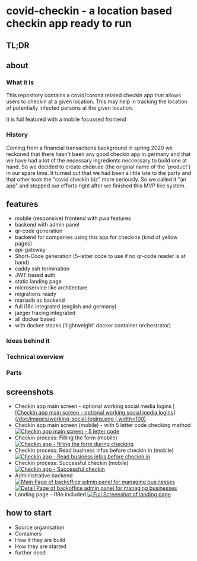 # covid-checkin - a location based checkin app ready to run

## TL;DR

## about

### What it is

This repository contains a covid/corona related checkin app that allows users to checkin at a given location.
This may help in tracking the location of potentially infected persons at the given location.

It is full featured with a mobile focussed frontend
### History

Coming from a financial transactions background in spring 2020 we reckoned that there hasn't been any good checkin app in germany and that we have had a lot of the necessary ingredients neccessary to build one at hand. So we decided to create chckr.de (the original name of the 'product') in our spare time. It turned out that we had been a little late to the party and that other took the "covid checkin biz" more seriously. So we called it "an app" and stopped our efforts right after we finished this MVP like system.

## features
* mobile (responsive) frontend with pwa features
* backend with admin panel
* qr-code generation
* backend for companies using this app for checkins (kind of yellow pages)
* api-gateway
* Short-Code generation (5-letter code to use if no qr-code reader is at hand)
* caddy ssh termination
* JWT based auth
* static landing page
* microservice like architecture
* migrations ready
* mariadb as backend
* full i18n integrated (english and germany)
* jaeger tracing integrated
* all docker based
* with docker stacks ('lightweight' docker container orchestrator)

### Ideas behind it

### Technical overview
### Parts

## screenshots

* Checkin app main screen - optional working social media logins
[![Checkin app main screen - optional working social media logins](/doc/images/working-social-logins.png | width=100)](/doc/images/working-social-logins.png)
* Checkin app main screen (mobile) - with 5 letter code checking method
[![Checkin app main screen - 5 letter code](/doc/images/checkin-via-5letter-code.png)](/doc/images/checkin-via-5letter-code.png)
* Checkin process: Filling the form (mobile)
[![Checkin app - filling the form during checking](/doc/images/checkin-form-mobile.png)](/doc/images/checkin-form-mobile.png)
* Checkin process: Read business infos before checkin in (mobile)
[![Checkin app - Read business infos before checkin in](/doc/images/business-infos-before-checkin.png)](/doc/images/business-infos-before-checkin.png)
* Checkin process: Successful checkin (mobile)
[![Checkin app - Successful checkin](/doc/images/successful-checkin-message.png)](/doc/images/successful-checkin-message.png)
* Administrative backend
[![Main Page of backoffice admin panel for managing businesses](/doc/images/backoffice-business-administration-main.png)](/doc/images/backoffice-business-administration-main.png)
[![Detail Page of backoffice admin panel for managing businesses](/doc/images/backoffice-business-adminstration-detail.png)](/doc/images/backoffice-business-adminstration-detail.png)
* Landing page - i18n included
[![Full Screenshot of landing page](/doc/images/landingpage-full-screen.png)](/doc/images/landingpage-full-screen.png)
  

## how to start

* Source organisation
* Containers
* How it they are build
* How they are started
* further need
